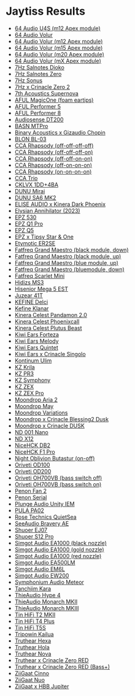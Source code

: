 # Jaytiss Results

- [64 Audio U4S (m12 Apex module)](./in-ear/64%20Audio%20U4S%20(m12%20Apex%20module))
- [64 Audio Volur](./in-ear/64%20Audio%20Volur)
- [64 Audio Volur (m12 Apex module)](./in-ear/64%20Audio%20Volur%20(m12%20Apex%20module))
- [64 Audio Volur (m15 Apex module)](./in-ear/64%20Audio%20Volur%20(m15%20Apex%20module))
- [64 Audio Volur (m20 Apex module)](./in-ear/64%20Audio%20Volur%20(m20%20Apex%20module))
- [64 Audio Volur (mX Apex module)](./in-ear/64%20Audio%20Volur%20(mX%20Apex%20module))
- [7Hz Salnotes Dioko](./in-ear/7Hz%20Salnotes%20Dioko)
- [7Hz Salnotes Zero](./in-ear/7Hz%20Salnotes%20Zero)
- [7Hz Sonus](./in-ear/7Hz%20Sonus)
- [7Hz x Crinacle Zero 2](./in-ear/7Hz%20x%20Crinacle%20Zero%202)
- [7th Acoustics Supernova](./in-ear/7th%20Acoustics%20Supernova)
- [AFUL MagicOne (foam eartips)](./in-ear/AFUL%20MagicOne%20(foam%20eartips))
- [AFUL Performer 5](./in-ear/AFUL%20Performer%205)
- [AFUL Performer 8](./in-ear/AFUL%20Performer%208)
- [Audiosense DT200](./in-ear/Audiosense%20DT200)
- [BASN MTPro](./in-ear/BASN%20MTPro)
- [Binary Acoustics x Gizaudio Chopin](./in-ear/Binary%20Acoustics%20x%20Gizaudio%20Chopin)
- [BLON BL-03](./in-ear/BLON%20BL-03)
- [CCA Rhapsody (off-off-off-off)](./in-ear/CCA%20Rhapsody%20(off-off-off-off))
- [CCA Rhapsody (off-off-off-on)](./in-ear/CCA%20Rhapsody%20(off-off-off-on))
- [CCA Rhapsody (off-off-on-on)](./in-ear/CCA%20Rhapsody%20(off-off-on-on))
- [CCA Rhapsody (off-on-on-on)](./in-ear/CCA%20Rhapsody%20(off-on-on-on))
- [CCA Rhapsody (on-on-on-on)](./in-ear/CCA%20Rhapsody%20(on-on-on-on))
- [CCA Trio](./in-ear/CCA%20Trio)
- [CKLVX 1DD+4BA](./in-ear/CKLVX%201DD+4BA)
- [DUNU Mirai](./in-ear/DUNU%20Mirai)
- [DUNU SA6 MK2](./in-ear/DUNU%20SA6%20MK2)
- [ELISE AUDIO x Kinera Dark Phoenix](./in-ear/ELISE%20AUDIO%20x%20Kinera%20Dark%20Phoenix)
- [Elysian Annihilator (2023)](./in-ear/Elysian%20Annihilator%20(2023))
- [EPZ 530](./in-ear/EPZ%20530)
- [EPZ Q1 Pro](./in-ear/EPZ%20Q1%20Pro)
- [EPZ Q5](./in-ear/EPZ%20Q5)
- [EPZ x Tipsy Star & One](./in-ear/EPZ%20x%20Tipsy%20Star%20&%20One)
- [Etymotic ER2SE](./in-ear/Etymotic%20ER2SE)
- [Fatfreq Grand Maestro (black module, down)](./in-ear/Fatfreq%20Grand%20Maestro%20(black%20module,%20down))
- [Fatfreq Grand Maestro (black module, up)](./in-ear/Fatfreq%20Grand%20Maestro%20(black%20module,%20up))
- [Fatfreq Grand Maestro (blue module, up)](./in-ear/Fatfreq%20Grand%20Maestro%20(blue%20module,%20up))
- [Fatfreq Grand Maestro (bluemodule, down)](./in-ear/Fatfreq%20Grand%20Maestro%20(bluemodule,%20down))
- [Fatfreq Scarlet Mini](./in-ear/Fatfreq%20Scarlet%20Mini)
- [Hidizs MS3](./in-ear/Hidizs%20MS3)
- [Hisenior Mega 5 EST](./in-ear/Hisenior%20Mega%205%20EST)
- [Juzear 41T](./in-ear/Juzear%2041T)
- [KEFINE Delci](./in-ear/KEFINE%20Delci)
- [Kefine Klanar](./in-ear/Kefine%20Klanar)
- [Kinera Celest Pandamon 2.0](./in-ear/Kinera%20Celest%20Pandamon%202.0)
- [Kinera Celest Phoenixcall](./in-ear/Kinera%20Celest%20Phoenixcall)
- [Kinera Celest Plutus Beast](./in-ear/Kinera%20Celest%20Plutus%20Beast)
- [Kiwi Ears Forteza](./in-ear/Kiwi%20Ears%20Forteza)
- [Kiwi Ears Melody](./in-ear/Kiwi%20Ears%20Melody)
- [Kiwi Ears Quintet](./in-ear/Kiwi%20Ears%20Quintet)
- [Kiwi Ears x Crinacle Singolo](./in-ear/Kiwi%20Ears%20x%20Crinacle%20Singolo)
- [Kontinum Ulim](./in-ear/Kontinum%20Ulim)
- [KZ Krila](./in-ear/KZ%20Krila)
- [KZ PR3](./in-ear/KZ%20PR3)
- [KZ Symphony](./in-ear/KZ%20Symphony)
- [KZ ZEX](./in-ear/KZ%20ZEX)
- [KZ ZEX Pro](./in-ear/KZ%20ZEX%20Pro)
- [Moondrop Aria 2](./in-ear/Moondrop%20Aria%202)
- [Moondrop May](./in-ear/Moondrop%20May)
- [Moondrop Variations](./in-ear/Moondrop%20Variations)
- [Moondrop x Crinacle Blessing2 Dusk](./in-ear/Moondrop%20x%20Crinacle%20Blessing2%20Dusk)
- [Moondrop x Crinacle DUSK](./in-ear/Moondrop%20x%20Crinacle%20DUSK)
- [ND 001 Nano](./in-ear/ND%20001%20Nano)
- [ND X12](./in-ear/ND%20X12)
- [NiceHCK DB2](./in-ear/NiceHCK%20DB2)
- [NiceHCK F1 Pro](./in-ear/NiceHCK%20F1%20Pro)
- [Night Oblivion Butastur (on-off)](./in-ear/Night%20Oblivion%20Butastur%20(on-off))
- [Oriveti OD100](./in-ear/Oriveti%20OD100)
- [Oriveti OD200](./in-ear/Oriveti%20OD200)
- [Oriveti OH700VB (bass switch off)](./in-ear/Oriveti%20OH700VB%20(bass%20switch%20off))
- [Oriveti OH700VB (bass switch on)](./in-ear/Oriveti%20OH700VB%20(bass%20switch%20on))
- [Penon Fan 2](./in-ear/Penon%20Fan%202)
- [Penon Serial](./in-ear/Penon%20Serial)
- [Plunge Audio Unity IEM](./in-ear/Plunge%20Audio%20Unity%20IEM)
- [PULA PA02](./in-ear/PULA%20PA02)
- [Rose Technics QuietSea](./in-ear/Rose%20Technics%20QuietSea)
- [SeeAudio Bravery AE](./in-ear/SeeAudio%20Bravery%20AE)
- [Shuoer EJ07](./in-ear/Shuoer%20EJ07)
- [Shuoer S12 Pro](./in-ear/Shuoer%20S12%20Pro)
- [Simgot Audio EA1000 (black nozzle)](./in-ear/Simgot%20Audio%20EA1000%20(black%20nozzle))
- [Simgot Audio EA1000 (gold nozzle)](./in-ear/Simgot%20Audio%20EA1000%20(gold%20nozzle))
- [Simgot Audio EA1000 (red nozzle)](./in-ear/Simgot%20Audio%20EA1000%20(red%20nozzle))
- [Simgot Audio EA500LM](./in-ear/Simgot%20Audio%20EA500LM)
- [Simgot Audio EM6L](./in-ear/Simgot%20Audio%20EM6L)
- [Simgot Audio EW200](./in-ear/Simgot%20Audio%20EW200)
- [Symphonium Audio Meteor](./in-ear/Symphonium%20Audio%20Meteor)
- [Tanchjim Kara](./in-ear/Tanchjim%20Kara)
- [ThieAudio Hype 4](./in-ear/ThieAudio%20Hype%204)
- [ThieAudio Monarch MKII](./in-ear/ThieAudio%20Monarch%20MKII)
- [ThieAudio Monarch MKIII](./in-ear/ThieAudio%20Monarch%20MKIII)
- [Tin HiFi T2 MKII](./in-ear/Tin%20HiFi%20T2%20MKII)
- [Tin HiFi T4 Plus](./in-ear/Tin%20HiFi%20T4%20Plus)
- [Tin HiFi T5S](./in-ear/Tin%20HiFi%20T5S)
- [Tripowin Kailua](./in-ear/Tripowin%20Kailua)
- [Truthear Hexa](./in-ear/Truthear%20Hexa)
- [Truthear Hola](./in-ear/Truthear%20Hola)
- [Truthear Nova](./in-ear/Truthear%20Nova)
- [Truthear x Crinacle Zero RED](./in-ear/Truthear%20x%20Crinacle%20Zero%20RED)
- [Truthear x Crinacle Zero RED (Bass+)](./in-ear/Truthear%20x%20Crinacle%20Zero%20RED%20(Bass+))
- [ZiiGaat Cinno](./in-ear/ZiiGaat%20Cinno)
- [ZiiGaat Nuo](./in-ear/ZiiGaat%20Nuo)
- [ZiiGaat x HBB Jupiter](./in-ear/ZiiGaat%20x%20HBB%20Jupiter)
